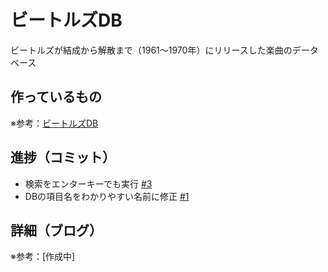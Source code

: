 # ビートルズDB

ビートルズが結成から解散まで（1961〜1970年）にリリースした楽曲のデータベース

## 作っているもの

※参考：[ビートルズDB](https://beatles-db.vercel.app/)

## 進捗（コミット）

- 検索をエンターキーでも実行 [#3](https://github.com/ryo-i/beatles-db/issues/3)
- DBの項目名をわかりやすい名前に修正 [#1](https://github.com/ryo-i/beatles-db/issues/1)

## 詳細（ブログ）

※参考：[作成中]